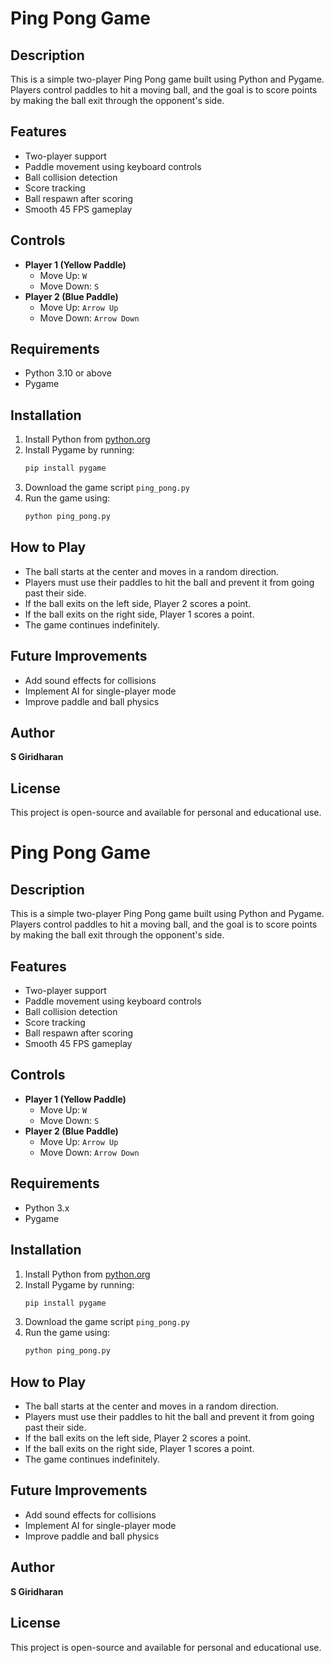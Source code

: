 # Ping Pong Game

## Description
This is a simple two-player Ping Pong game built using Python and Pygame. Players control paddles to hit a moving ball, and the goal is to score points by making the ball exit through the opponent's side.

## Features
- Two-player support
- Paddle movement using keyboard controls
- Ball collision detection
- Score tracking
- Ball respawn after scoring
- Smooth 45 FPS gameplay

## Controls
- **Player 1 (Yellow Paddle)**
  - Move Up: `W`
  - Move Down: `S`
- **Player 2 (Blue Paddle)**
  - Move Up: `Arrow Up`
  - Move Down: `Arrow Down`

## Requirements
- Python 3.10 or above
- Pygame

## Installation
1. Install Python from [python.org](https://www.python.org/)
2. Install Pygame by running:
   ```bash
   pip install pygame
   ```
3. Download the game script `ping_pong.py`
4. Run the game using:
   ```bash
   python ping_pong.py
   ```

## How to Play
- The ball starts at the center and moves in a random direction.
- Players must use their paddles to hit the ball and prevent it from going past their side.
- If the ball exits on the left side, Player 2 scores a point.
- If the ball exits on the right side, Player 1 scores a point.
- The game continues indefinitely.

## Future Improvements
- Add sound effects for collisions
- Implement AI for single-player mode
- Improve paddle and ball physics

## Author
**S Giridharan**

## License
This project is open-source and available for personal and educational use.

# Ping Pong Game

## Description
This is a simple two-player Ping Pong game built using Python and Pygame. Players control paddles to hit a moving ball, and the goal is to score points by making the ball exit through the opponent's side.

## Features
- Two-player support
- Paddle movement using keyboard controls
- Ball collision detection
- Score tracking
- Ball respawn after scoring
- Smooth 45 FPS gameplay

## Controls
- **Player 1 (Yellow Paddle)**
  - Move Up: `W`
  - Move Down: `S`
- **Player 2 (Blue Paddle)**
  - Move Up: `Arrow Up`
  - Move Down: `Arrow Down`

## Requirements
- Python 3.x
- Pygame

## Installation
1. Install Python from [python.org](https://www.python.org/)
2. Install Pygame by running:
   ```bash
   pip install pygame
   ```
3. Download the game script `ping_pong.py`
4. Run the game using:
   ```bash
   python ping_pong.py
   ```

## How to Play
- The ball starts at the center and moves in a random direction.
- Players must use their paddles to hit the ball and prevent it from going past their side.
- If the ball exits on the left side, Player 2 scores a point.
- If the ball exits on the right side, Player 1 scores a point.
- The game continues indefinitely.

## Future Improvements
- Add sound effects for collisions
- Implement AI for single-player mode
- Improve paddle and ball physics

## Author
**S Giridharan**

## License
This project is open-source and available for personal and educational use.

